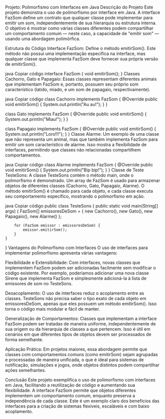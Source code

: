 Projeto: Polimorfismo com Interfaces em Java
Descrição do Projeto
Este projeto demonstra o uso de polimorfismo por interface em Java. A interface FazSom define um contrato que qualquer classe pode implementar para emitir um som, independentemente de sua hierarquia ou estrutura interna. O objetivo é mostrar como várias classes diferentes podem compartilhar um comportamento comum — neste caso, a capacidade de "emitir som" — usando uma abordagem polimórfica.

Estrutura do Código
Interface FazSom: Define o método emitirSom(). Este método não possui uma implementação específica na interface, mas qualquer classe que implementa FazSom deve fornecer sua própria versão de emitirSom().

java
Copiar código
interface FazSom {
    void emitirSom();
}
Classes Cachorro, Gato e Papagaio: Essas classes representam diferentes animais que implementam FazSom e, portanto, possuem seu próprio som característico (latido, miado, e um som de papagaio, respectivamente).

java
Copiar código
class Cachorro implements FazSom {
    @Override
    public void emitirSom() {
        System.out.println("Au au!");
    }
}

class Gato implements FazSom {
    @Override
    public void emitirSom() {
        System.out.println("Miau!");
    }
}

class Papagaio implements FazSom {
    @Override
    public void emitirSom() {
        System.out.println("Loro!!!");
    }
}
Classe Alarme: Um exemplo de uma classe que não representa um animal, mas que também implementa FazSom para emitir um som característico de alarme. Isso mostra a flexibilidade de interfaces, permitindo que classes não relacionadas compartilhem comportamentos.

java
Copiar código
class Alarme implements FazSom {
    @Override
    public void emitirSom() {
        System.out.println("Bip bip!");
    }
}
Classe de Teste TesteSons: A classe TesteSons contém o método main, onde o polimorfismo é demonstrado. Um array de FazSom é usado para armazenar objetos de diferentes classes (Cachorro, Gato, Papagaio, Alarme). O método emitirSom() é chamado para cada objeto, e cada classe executa seu comportamento específico, mostrando o polimorfismo em ação.

java
Copiar código
public class TesteSons {
    public static void main(String[] args) {
        FazSom[] emissoresDeSom = { new Cachorro(), new Gato(), new Papagaio(), new Alarme() };
        
        for (FazSom emissor : emissoresDeSom) {
            emissor.emitirSom();
        }
    }
}
Vantagens do Polimorfismo com Interfaces
O uso de interfaces para implementar polimorfismo apresenta várias vantagens:

Flexibilidade e Extensibilidade: Com interfaces, novas classes que implementem FazSom podem ser adicionadas facilmente sem modificar o código existente. Por exemplo, poderíamos adicionar uma nova classe Sirene que implementa FazSom e simplesmente adicioná-la à lista de emissores de som no TesteSons.

Desacoplamento: O uso de interfaces reduz o acoplamento entre as classes. TesteSons não precisa saber o tipo exato de cada objeto em emissoresDeSom, apenas que eles possuem um método emitirSom(). Isso torna o código mais modular e fácil de manter.

Generalização de Comportamentos: Classes que implementam a interface FazSom podem ser tratadas de maneira uniforme, independentemente de sua origem ou da hierarquia de classes a que pertencem. Isso é útil em cenários em que diferentes tipos de objetos devem ser processados de forma semelhante.

Aplicação Prática: Em projetos maiores, essa abordagem permite que classes com comportamentos comuns (como emitirSom) sejam agrupadas e processadas de maneira unificada, o que é ideal para sistemas de notificação, simulações e jogos, onde objetos distintos podem compartilhar ações semelhantes.

Conclusão
Este projeto exemplifica o uso de polimorfismo com interfaces em Java, facilitando a reutilização de código e aumentando sua flexibilidade. A interface FazSom permite que objetos diferentes implementem um comportamento comum, enquanto preserva a independência de cada classe. Este é um exemplo claro dos benefícios das interfaces para a criação de sistemas flexíveis, escaláveis e com baixo acoplamento.
